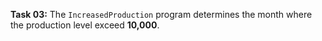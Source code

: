 **Task 03:**  The `IncreasedProduction` program determines the month where the production level exceed **10,000**. 